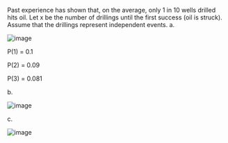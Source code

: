 Past experience has shown that, on the average, only 1 in 10 wells drilled hits oil. Let x be the number of drillings until the first success (oil is struck). Assume that the drillings represent independent events.
a.

![image](https://github.com/user-attachments/assets/3b4184b5-7374-485d-aa8d-04f26be8e54a)

P(1) = 0.1

P(2) = 0.09

P(3) = 0.081

b.

![image](https://github.com/user-attachments/assets/016d4699-4173-4acd-970c-5853553b3a6e)

c.

![image](https://github.com/user-attachments/assets/c5728831-9757-4e00-94e4-d6ec1aefe4f5)
